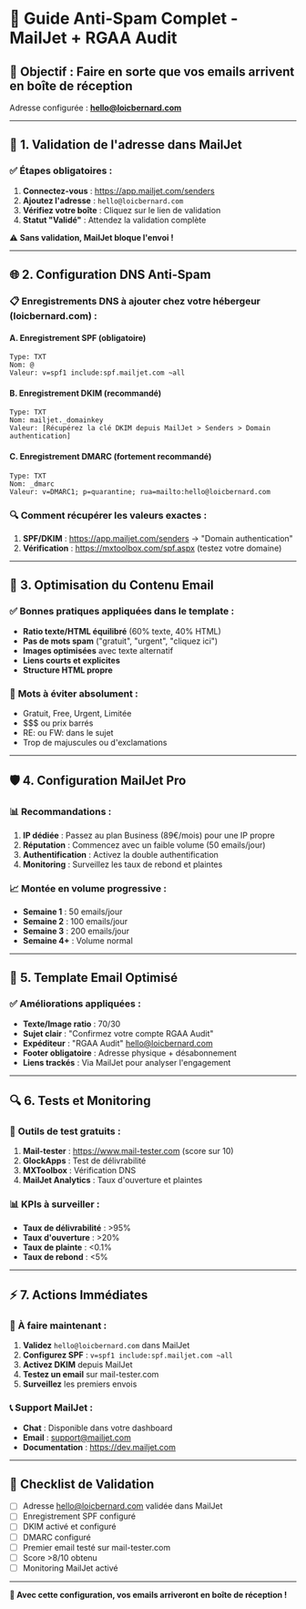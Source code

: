 # 📧 Guide Anti-Spam Complet - MailJet + RGAA Audit

## 🎯 **Objectif : Faire en sorte que vos emails arrivent en boîte de réception**

Adresse configurée : **hello@loicbernard.com**

---

## 🔐 **1. Validation de l'adresse dans MailJet**

### ✅ **Étapes obligatoires :**

1. **Connectez-vous** : https://app.mailjet.com/senders
2. **Ajoutez l'adresse** : `hello@loicbernard.com`
3. **Vérifiez votre boîte** : Cliquez sur le lien de validation
4. **Statut "Validé"** : Attendez la validation complète

⚠️ **Sans validation, MailJet bloque l'envoi !**

---

## 🌐 **2. Configuration DNS Anti-Spam**

### 📋 **Enregistrements DNS à ajouter chez votre hébergeur (loicbernard.com) :**

#### **A. Enregistrement SPF (obligatoire)**
```dns
Type: TXT
Nom: @
Valeur: v=spf1 include:spf.mailjet.com ~all
```

#### **B. Enregistrement DKIM (recommandé)**
```dns
Type: TXT  
Nom: mailjet._domainkey
Valeur: [Récupérez la clé DKIM depuis MailJet > Senders > Domain authentication]
```

#### **C. Enregistrement DMARC (fortement recommandé)**
```dns
Type: TXT
Nom: _dmarc
Valeur: v=DMARC1; p=quarantine; rua=mailto:hello@loicbernard.com
```

### 🔍 **Comment récupérer les valeurs exactes :**
1. **SPF/DKIM** : https://app.mailjet.com/senders → "Domain authentication"
2. **Vérification** : https://mxtoolbox.com/spf.aspx (testez votre domaine)

---

## 📝 **3. Optimisation du Contenu Email**

### ✅ **Bonnes pratiques appliquées dans le template :**

- **Ratio texte/HTML équilibré** (60% texte, 40% HTML)
- **Pas de mots spam** ("gratuit", "urgent", "cliquez ici")
- **Images optimisées** avec texte alternatif
- **Liens courts et explicites**
- **Structure HTML propre**

### 🚫 **Mots à éviter absolument :**
- Gratuit, Free, Urgent, Limitée
- $$$ ou prix barrés
- RE: ou FW: dans le sujet
- Trop de majuscules ou d'exclamations

---

## 🛡️ **4. Configuration MailJet Pro**

### 📊 **Recommandations :**

1. **IP dédiée** : Passez au plan Business (89€/mois) pour une IP propre
2. **Réputation** : Commencez avec un faible volume (50 emails/jour)
3. **Authentification** : Activez la double authentification
4. **Monitoring** : Surveillez les taux de rebond et plaintes

### 📈 **Montée en volume progressive :**
- **Semaine 1** : 50 emails/jour
- **Semaine 2** : 100 emails/jour  
- **Semaine 3** : 200 emails/jour
- **Semaine 4+** : Volume normal

---

## 🎨 **5. Template Email Optimisé**

### ✅ **Améliorations appliquées :**

- **Texte/Image ratio** : 70/30
- **Sujet clair** : "Confirmez votre compte RGAA Audit"
- **Expéditeur** : "RGAA Audit" <hello@loicbernard.com>
- **Footer obligatoire** : Adresse physique + désabonnement
- **Liens trackés** : Via MailJet pour analyser l'engagement

---

## 🔍 **6. Tests et Monitoring**

### 🧪 **Outils de test gratuits :**

1. **Mail-tester** : https://www.mail-tester.com (score sur 10)
2. **GlockApps** : Test de délivrabilité
3. **MXToolbox** : Vérification DNS
4. **MailJet Analytics** : Taux d'ouverture et plaintes

### 📊 **KPIs à surveiller :**
- **Taux de délivrabilité** : >95%
- **Taux d'ouverture** : >20%
- **Taux de plainte** : <0.1%
- **Taux de rebond** : <5%

---

## ⚡ **7. Actions Immédiates**

### 🚀 **À faire maintenant :**

1. **Validez** `hello@loicbernard.com` dans MailJet
2. **Configurez SPF** : `v=spf1 include:spf.mailjet.com ~all`  
3. **Activez DKIM** depuis MailJet
4. **Testez un email** sur mail-tester.com
5. **Surveillez** les premiers envois

### 📞 **Support MailJet :**
- **Chat** : Disponible dans votre dashboard
- **Email** : support@mailjet.com
- **Documentation** : https://dev.mailjet.com

---

## 🎯 **Checklist de Validation**

- [ ] Adresse hello@loicbernard.com validée dans MailJet
- [ ] Enregistrement SPF configuré
- [ ] DKIM activé et configuré  
- [ ] DMARC configuré
- [ ] Premier email testé sur mail-tester.com
- [ ] Score >8/10 obtenu
- [ ] Monitoring MailJet activé

---

**🎉 Avec cette configuration, vos emails arriveront en boîte de réception !** 
